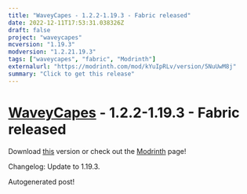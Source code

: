 ```yaml
---
title: "WaveyCapes - 1.2.2-1.19.3 - Fabric released"
date: 2022-12-11T17:53:31.038326Z
draft: false
project: "waveycapes"
mcversion: "1.19.3"
modversion: "1.2.21.19.3"
tags: ["waveycapes", "fabric", "Modrinth"]
externalurl: "https://modrinth.com/mod/kYuIpRLv/version/5NuUwM8j"
summary: "Click to get this release"
---
```

# [WaveyCapes](/project/waveycapes) - 1.2.2-1.19.3 - Fabric released
Download [this](https://modrinth.com/mod/kYuIpRLv/version/5NuUwM8j) version or check out the [Modrinth](https://modrinth.com/mod/kYuIpRLv) page!

Changelog: Update to 1.19.3.

Autogenerated post!
